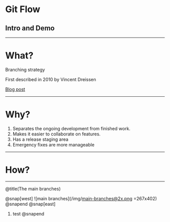 # Git Flow
## Intro and Demo

---

# What?
Branching strategy 

First described in 2010 by Vincent Dreissen

[Blog post](https://nvie.com/posts/a-successful-git-branching-model/)

---

# Why?

1. Separates the ongoing development from finished work. 
2. Makes it easier to collaborate on features. 
3. Has a release staging area
4. Emergency fixes are more manageable

---

# How?

--- 
@title(The main branches)


@snap[west]
![main branches](/img/main-branches@2x.png =267x402)
@snapend
@snap[east]
1. test
@snapend